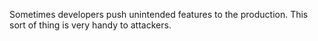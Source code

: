 Sometimes developers push unintended features to the production.
This sort of thing is very handy to attackers.
